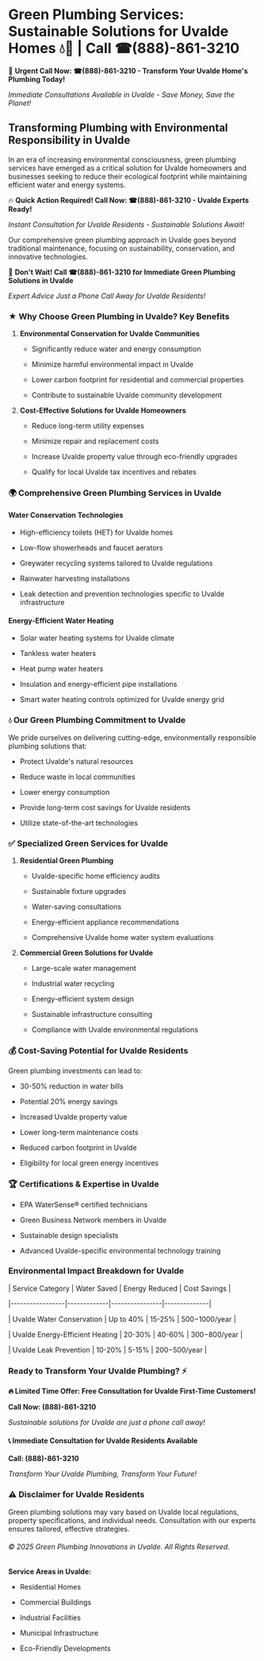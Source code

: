 # Green Plumbing Services: Sustainable Solutions for Uvalde Homes 💧🌿 | Call ☎(888)-861-3210

🚨 **Urgent Call Now: ☎(888)-861-3210 - Transform Your Uvalde Home's Plumbing Today!**
*Immediate Consultations Available in Uvalde - Save Money, Save the Planet!*

## Transforming Plumbing with Environmental Responsibility in Uvalde

In an era of increasing environmental consciousness, green plumbing services have emerged as a critical solution for Uvalde homeowners and businesses seeking to reduce their ecological footprint while maintaining efficient water and energy systems. 

🔥 **Quick Action Required! Call Now: ☎(888)-861-3210 - Uvalde Experts Ready!**
*Instant Consultation for Uvalde Residents - Sustainable Solutions Await!*

Our comprehensive green plumbing approach in Uvalde goes beyond traditional maintenance, focusing on sustainability, conservation, and innovative technologies.

🚨 **Don't Wait! Call ☎(888)-861-3210 for Immediate Green Plumbing Solutions in Uvalde**
*Expert Advice Just a Phone Call Away for Uvalde Residents!*

### ★ Why Choose Green Plumbing in Uvalde? Key Benefits

1. **Environmental Conservation for Uvalde Communities** 
   - Significantly reduce water and energy consumption
   - Minimize harmful environmental impact in Uvalde
   - Lower carbon footprint for residential and commercial properties
   - Contribute to sustainable Uvalde community development

2. **Cost-Effective Solutions for Uvalde Homeowners** 
   - Reduce long-term utility expenses
   - Minimize repair and replacement costs
   - Increase Uvalde property value through eco-friendly upgrades
   - Qualify for local Uvalde tax incentives and rebates

### 🌍 Comprehensive Green Plumbing Services in Uvalde

#### Water Conservation Technologies
- High-efficiency toilets (HET) for Uvalde homes
- Low-flow showerheads and faucet aerators
- Greywater recycling systems tailored to Uvalde regulations
- Rainwater harvesting installations
- Leak detection and prevention technologies specific to Uvalde infrastructure

#### Energy-Efficient Water Heating
- Solar water heating systems for Uvalde climate
- Tankless water heaters
- Heat pump water heaters
- Insulation and energy-efficient pipe installations
- Smart water heating controls optimized for Uvalde energy grid

### 💧 Our Green Plumbing Commitment to Uvalde

We pride ourselves on delivering cutting-edge, environmentally responsible plumbing solutions that:
- Protect Uvalde's natural resources
- Reduce waste in local communities
- Lower energy consumption
- Provide long-term cost savings for Uvalde residents
- Utilize state-of-the-art technologies

### ✅ Specialized Green Services for Uvalde

1. **Residential Green Plumbing**
   - Uvalde-specific home efficiency audits
   - Sustainable fixture upgrades
   - Water-saving consultations
   - Energy-efficient appliance recommendations
   - Comprehensive Uvalde home water system evaluations

2. **Commercial Green Solutions for Uvalde**
   - Large-scale water management
   - Industrial water recycling
   - Energy-efficient system design
   - Sustainable infrastructure consulting
   - Compliance with Uvalde environmental regulations

### 💰 Cost-Saving Potential for Uvalde Residents

Green plumbing investments can lead to:
- 30-50% reduction in water bills
- Potential 20% energy savings
- Increased Uvalde property value
- Lower long-term maintenance costs
- Reduced carbon footprint in Uvalde
- Eligibility for local green energy incentives

### 🏆 Certifications & Expertise in Uvalde

- EPA WaterSense® certified technicians
- Green Business Network members in Uvalde
- Sustainable design specialists
- Advanced Uvalde-specific environmental technology training

### Environmental Impact Breakdown for Uvalde

| Service Category | Water Saved | Energy Reduced | Cost Savings |
|-----------------|-------------|----------------|--------------|
| Uvalde Water Conservation | Up to 40% | 15-25% | $500-$1000/year |
| Uvalde Energy-Efficient Heating | 20-30% | 40-60% | $300-$800/year |
| Uvalde Leak Prevention | 10-20% | 5-15% | $200-$500/year |

### Ready to Transform Your Uvalde Plumbing? ⚡

**🔥 Limited Time Offer: Free Consultation for Uvalde First-Time Customers!**

**Call Now: (888)-861-3210**
*Sustainable solutions for Uvalde are just a phone call away!*

#### 📞 Immediate Consultation for Uvalde Residents Available

**Call: (888)-861-3210**
*Transform Your Uvalde Plumbing, Transform Your Future!*

### ⚠️ Disclaimer for Uvalde Residents

Green plumbing solutions may vary based on Uvalde local regulations, property specifications, and individual needs. Consultation with our experts ensures tailored, effective strategies.

###### © 2025 Green Plumbing Innovations in Uvalde. All Rights Reserved.

**Service Areas in Uvalde:** 
- Residential Homes
- Commercial Buildings
- Industrial Facilities
- Municipal Infrastructure
- Eco-Friendly Developments